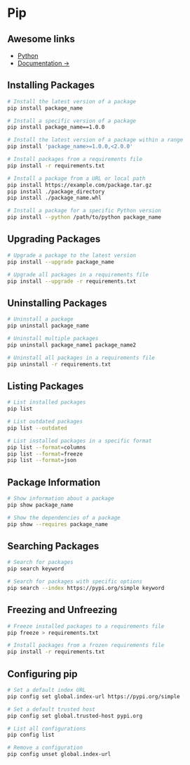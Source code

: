 
# Pip

## Awesome links

- [Python](../languages/python.md)
- [Documentation ->](https://pip.pypa.io/en/stable/)

## Installing Packages

```bash
# Install the latest version of a package
pip install package_name

# Install a specific version of a package
pip install package_name==1.0.0

# Install the latest version of a package within a range
pip install 'package_name>=1.0.0,<2.0.0'

# Install packages from a requirements file
pip install -r requirements.txt

# Install a package from a URL or local path
pip install https://example.com/package.tar.gz
pip install ./package_directory
pip install ./package_name.whl

# Install a package for a specific Python version
pip install --python /path/to/python package_name
```

## Upgrading Packages

```bash
# Upgrade a package to the latest version
pip install --upgrade package_name

# Upgrade all packages in a requirements file
pip install --upgrade -r requirements.txt
```

## Uninstalling Packages

```bash
# Uninstall a package
pip uninstall package_name

# Uninstall multiple packages
pip uninstall package_name1 package_name2

# Uninstall all packages in a requirements file
pip uninstall -r requirements.txt
```

## Listing Packages

```bash
# List installed packages
pip list

# List outdated packages
pip list --outdated

# List installed packages in a specific format
pip list --format=columns
pip list --format=freeze
pip list --format=json
```

## Package Information

```bash
# Show information about a package
pip show package_name

# Show the dependencies of a package
pip show --requires package_name
```

## Searching Packages

```bash
# Search for packages
pip search keyword

# Search for packages with specific options
pip search --index https://pypi.org/simple keyword
```

## Freezing and Unfreezing

```bash
# Freeze installed packages to a requirements file
pip freeze > requirements.txt

# Install packages from a frozen requirements file
pip install -r requirements.txt
```

## Configuring pip

```bash
# Set a default index URL
pip config set global.index-url https://pypi.org/simple

# Set a default trusted host
pip config set global.trusted-host pypi.org

# List all configurations
pip config list

# Remove a configuration
pip config unset global.index-url
```
